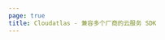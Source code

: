 ```yaml
---
page: true
title: Cloudatlas - 兼容多个厂商的云服务 SDK
---
```


<script setup>
import Home from '/@theme/components/Home.vue'
</script>

<Home />

